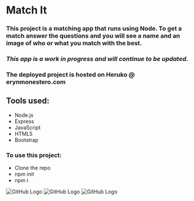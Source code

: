# Match It

### This project is a matching app that runs using Node. To get a match answer the questions and you will see a name and an image of who or what you match with the best.
### *This app is a work in progress and will continue to be updated.*
### The deployed project is hosted on Heruko @ erynmonestero.com
## Tools used:
* Node.js
* Express
* JavaScript
* HTML5
* Bootstrap

### To use this project:
* Clone the repo
* npm init
* npm i

![GitHub Logo](https://github.com/erynjohn/match-it/blob/master/wireframe/Web%201920%20%E2%80%93%201.png)
![GitHub Logo](https://github.com/erynjohn/match-it/blob/master/wireframe/Web%201920%20%E2%80%93%202.png)
![GitHub Logo](https://github.com/erynjohn/match-it/blob/master/wireframe/Web%201920%20%E2%80%93%203.png)
